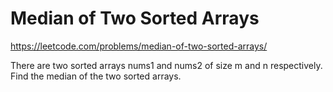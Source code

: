 # Median of Two Sorted Arrays

https://leetcode.com/problems/median-of-two-sorted-arrays/

There are two sorted arrays nums1 and nums2 of size m and n respectively. Find the median of the two sorted arrays.